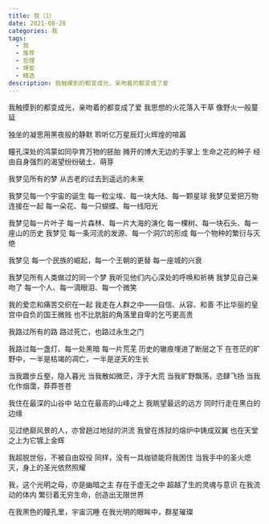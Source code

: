```yaml
---
title: 我（1）
date: 2021-08-28
categories: 我
tags:
  - 我
  - 推荐
  - 哲理
  - 博爱
  - 精选
description: 我触摸到的都变成光，亲吻着的都变成了爱
---
```


我触摸到的都变成光，亲吻着的都变成了爱
我思想的火花落入干草
像野火一般蔓延

独坐的凝思用黑夜般的静默
聆听亿万星辰灯火辉煌的喧嚣

瞳孔深处的鸿蒙如同孕育万物的胚胎
摊开的博大无边的手掌上
生命之花的种子
经由自身强烈的渴望纷纷破土、萌芽

我梦见所有的梦
从古老的过去到遥远的未来

我梦见每一个宇宙的诞生
每一粒尘埃、每一块大陆、每一颗星球
我梦见爱把万物连接在一起
每一朵花、每一只蝴蝶、每一线阳光

我梦见每一片叶子
每一片森林、每一片大海的演化
每一棵树、每一块石头、每一座山的历史
我梦见
每一条河流的发源、每一个洞穴的形成
每一个物种的繁衍与灭绝

我梦见
每一个民族的崛起，每一个王朝的更替
每一座城的兴衰

我梦见所有人类做过的同一个梦
我听见他们内心深处的呼唤和祈祷
我梦见自己亲吻了
每一个人、每一滴眼泪、每一个微笑

我的爱恋和痛苦交织在一起
我走在人群之中——自信、从容、和善
不比华丽的皇宫中自负的国王微贱
也不比肮脏的角落里自卑的乞丐更高贵

我路过所有的路
路过死亡，也路过永生之门

我路过每一盏灯、每一处黑暗
每一片荒芜
历史的辙痕埋进了断层之下
在苍茫的旷野中，一半是枯竭的凋亡，一半是逆天的生长

当我踱步丘壑，隐入暮光
当我散如微茫，浮于大荒
当我旷野飘荡，恣肆飞扬
当我化作烟霭，莽莽苍苍

我住在最深的山谷中
站立在最高的山峰之上
我眺望最远的远方
同时行走在黑白的边缘

见过绝巅风景的人，亦曾趟过地狱的洪流
我曾在炼狱的熔炉中铸成双翼
也在天堂之上为它镀上金辉

我超脱世俗，不被自由奴役
同样，没有一具枷锁能将我困住
当我手中的圣火熄灭，身上的圣光依然照耀

我，这个光明之母，亦是幽暗之主
存在于虚无之中
超越了生的灵魂与意识
在我流动的体内
繁衍着无穷生命，创造出无限世界

在我黑色的瞳孔里，宇宙沉睡
在我光明的眼眸中，群星璀璨
